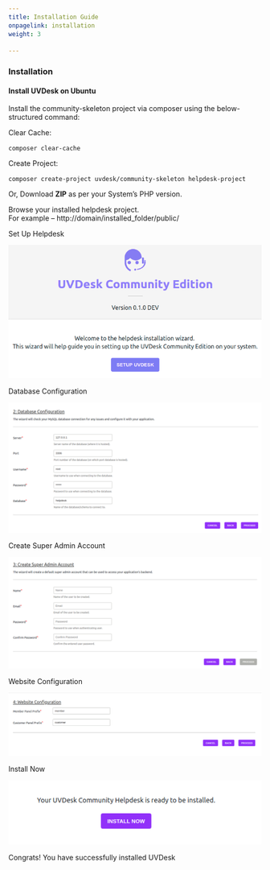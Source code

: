 ```yaml
---
title: Installation Guide
onpagelink: installation
weight: 3

---
```


### **Installation**

#### Install UVDesk on Ubuntu

Install the community-skeleton project via composer using the below-structured command:

Clear Cache:

 ```
 composer clear-cache
 ```

Create Project:

 ```
composer create-project uvdesk/community-skeleton helpdesk-project
 ```

Or, Download **ZIP** as per your System’s PHP version.

Browse your installed helpdesk project.  
For example – http://domain/installed\_folder/public/

Set Up Helpdesk

![UVDesk Community Edition Setup](/images/setup.png)

Database Configuration

![UVDesk Database Configuration](/images/database.png)

Create Super Admin Account

![UVDesk Super Admin Setup](/images/super-admin.png)

Website Configuration

![UVDesk Website Configuration](/images/config.png)

Install Now

![UVDesk Ready to Install](/images/installnow.png)

Congrats! You have successfully installed UVDesk
